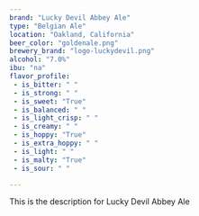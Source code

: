 ```yaml
---
brand: "Lucky Devil Abbey Ale"
type: "Belgian Ale"
location: "Oakland, California"
beer_color: "goldenale.png"
brewery_brand: "logo-luckydevil.png"
alcohol: "7.0%"
ibu: "na"
flavor_profile:
 - is_bitter: " "
 - is_strong: " "
 - is_sweet: "True"
 - is_balanced: " "
 - is_light_crisp: " "
 - is_creamy: " "
 - is_hoppy: "True"
 - is_extra_hoppy: " "
 - is_light: " "
 - is_malty: "True"
 - is_sour: " "

---
```


This is the description for Lucky Devil Abbey Ale